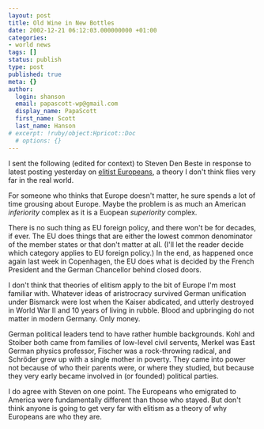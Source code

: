```yaml
---
layout: post
title: Old Wine in New Bottles
date: 2002-12-21 06:12:03.000000000 +01:00
categories:
- world news
tags: []
status: publish
type: post
published: true
meta: {}
author:
  login: shanson
  email: papascott-wp@gmail.com
  display_name: PapaScott
  first_name: Scott
  last_name: Hanson
# excerpt: !ruby/object:Hpricot::Doc
  # options: {}
---
```

<p>I sent the following (edited for context) to Steven Den Beste in response to latest posting yesterday on <a href="http://denbeste.nu/cd_log_entries/2002/12/Oldwineinnewbottles.shtml">elitist Europeans</a>, a theory I don't think flies very far in the real world.</p>
<p>For someone who thinks that Europe doesn't matter, he sure spends a lot of time grousing about Europe. Maybe the problem is as much an American <em>inferiority</em> complex as it is a Euopean <em>superiority</em> complex.</p>
<p>There is no such thing as EU foreign policy, and there won't be for decades, if ever. The EU does things that are either the lowest common denominator of the member states or that don't matter at all. (I'll let the reader decide which category applies to EU foreign policy.) In the end, as happened once again last week in Copenhagen, the EU does what is decided by the French President and the German Chancellor behind closed doors.</p>
<p>I don't think that theories of elitism apply to the bit of Europe I'm most familiar with. Whatever ideas of aristrocracy survived German unification under Bismarck were lost when the Kaiser abdicated, and utterly destroyed in World War II and 10 years of living in rubble. Blood and upbringing do not matter in modern Germany. Only money.</p>
<p>German political leaders tend to have rather humble backgrounds. Kohl and Stoiber both came from families of low-level civil servents, Merkel was East German physics professor, Fischer was a rock-throwing radical, and Schröder grew up with a single mother in poverty. They came into power not because of who their parents were, or where they studied, but because they very early became involved in (or founded) political parties.</p>
<p>I do agree with Steven on one point. The Europeans who emigrated to America were fundamentally different than those who stayed. But don't think anyone is going to get very far with elitism as a theory of why Europeans are who they are.</p>
